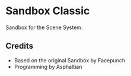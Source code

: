 # Sandbox Classic
Sandbox for the Scene System.

## Credits
* Based on the original Sandbox by Facepunch
* Programming by Asphaltian
